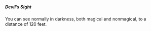 ##### Devil’s Sight

You can see normally in darkness, both magical and nonmagical, to a distance of 120 feet.
